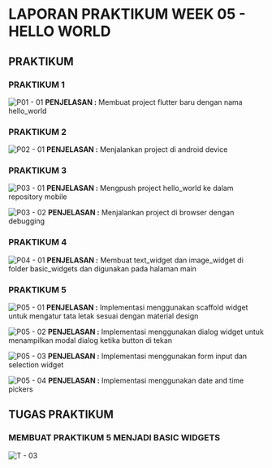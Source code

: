 # LAPORAN PRAKTIKUM WEEK 05 - HELLO WORLD

## PRAKTIKUM

### PRAKTIKUM 1
![P01 - 01](screenshots/P01-01.png)
**PENJELASAN :**
Membuat project flutter baru dengan nama hello_world

### PRAKTIKUM 2
![P02 - 01](screenshots/P02-01.jpg)
**PENJELASAN :**
Menjalankan project di android device

### PRAKTIKUM 3
![P03 - 01](screenshots/P03-01.png)
**PENJELASAN :**
Mengpush project hello_world ke dalam repository mobile

![P03 - 02](screenshots/P03-02.png)
**PENJELASAN :**
Menjalankan project di browser dengan debugging

### PRAKTIKUM 4
![P04 - 01](screenshots/P04-01.png)
**PENJELASAN :**
Membuat text_widget dan image_widget di folder basic_widgets dan digunakan pada halaman main

### PRAKTIKUM 5
![P05 - 01](screenshots/P05-01.png)
**PENJELASAN :**
Implementasi menggunakan scaffold widget untuk mengatur tata letak sesuai dengan material design

![P05 - 02](screenshots/P05-02.png)
**PENJELASAN :**
Implementasi menggunakan dialog widget untuk menampilkan modal dialog ketika button di tekan

![P05 - 03](screenshots/P05-03.png)
**PENJELASAN :**
Implementasi menggunakan form input dan selection widget

![P05 - 04](screenshots/P05-04.png)
**PENJELASAN :**
Implementasi menggunakan date and time pickers

## TUGAS PRAKTIKUM

### MEMBUAT PRAKTIKUM 5 MENJADI BASIC WIDGETS
![T - 03](screenshots/T-03.png)